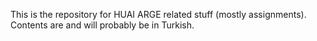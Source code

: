 This is the repository for HUAI ARGE related stuff (mostly assignments). Contents are and will probably be in Turkish.
